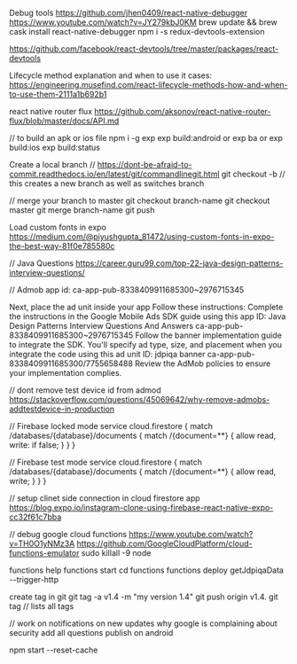 Debug tools
https://github.com/jhen0409/react-native-debugger
https://www.youtube.com/watch?v=JY279kbJ0KM
brew update && brew cask install react-native-debugger
npm i -s redux-devtools-extension

https://github.com/facebook/react-devtools/tree/master/packages/react-devtools

Lifecycle method explanation and when to use it cases:
https://engineering.musefind.com/react-lifecycle-methods-how-and-when-to-use-them-2111a1b692b1

react native router flux
https://github.com/aksonov/react-native-router-flux/blob/master/docs/API.md

// to build an apk or ios file
npm i -g exp
exp build:android    or    exp ba   or      exp build:ios
exp build:status


Create a local branch // https://dont-be-afraid-to-commit.readthedocs.io/en/latest/git/commandlinegit.html
git checkout -b <branch-name-no-spaces>    // this creates a new branch as well as switches branch

// merge your branch to master
git checkout branch-name
git checkout master
git merge branch-name
git push

Load custom fonts in expo
https://medium.com/@piyushgupta_81472/using-custom-fonts-in-expo-the-best-way-81f0e785580c

// Java Questions
https://career.guru99.com/top-22-java-design-patterns-interview-questions/

// Admob app id: ca-app-pub-8338409911685300~2976715345

Next, place the ad unit inside your app
Follow these instructions:
Complete the instructions in the Google Mobile Ads SDK guide using this app ID:
Java Design Patterns Interview Questions And Answers    ca-app-pub-8338409911685300~2976715345
Follow the banner implementation guide to integrate the SDK. You'll specify ad type, size, and placement when you integrate the code using this ad unit ID:
jdpiqa banner      ca-app-pub-8338409911685300/7755658488
Review the AdMob policies to ensure your implementation complies.

// dont remove test device id from admod
https://stackoverflow.com/questions/45069642/why-remove-admobs-addtestdevice-in-production


// Firebase locked mode
service cloud.firestore {
  match /databases/{database}/documents {
    match /{document=**} {
      allow read, write: if false;
    }
  }
}

// Firebase test mode
service cloud.firestore {
  match /databases/{database}/documents {
    match /{document=**} {
      allow read, write;
    }
  }
}

// setup clinet side connection in cloud firestore app
https://blog.expo.io/instagram-clone-using-firebase-react-native-expo-cc32f61c7bba

// debug google cloud functions
https://www.youtube.com/watch?v=TH0O1yNMz3A
https://github.com/GoogleCloudPlatform/cloud-functions-emulator
sudo killall -9 node

functions help
functions start
cd functions
functions deploy getJdpiqaData --trigger-http

create tag in git
git tag -a v1.4 -m "my version 1.4"
git push origin v1.4.
git tag       // lists all tags

// work on 
notifications on new updates
why google is complaining about security
add all questions
publish on android


npm start --reset-cache